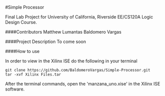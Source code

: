 #Simple Processor

Final Lab Project for University of California, Riverside EE/CS120A Logic Design Course. 

####Contributors
Matthew Lumantas
Baldomero Vargas

####Project Description
To come soon

####How to use

In order to view in the Xilinx ISE do the following in your terminal

````
git clone https://github.com/BaldomeroVargas/Simple-Processor.git
tar -xvf Xilinx Files.tar
````

After the terminal commands, open the 'manzana_uno.xise' in the Xilinx ISE software.